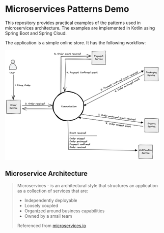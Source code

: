 # Microservices Patterns Demo

This repository provides practical examples of the patterns used in microservices architecture. The examples are implemented in Kotlin using Spring Boot and Spring Cloud.

The application is a simple online store. It has the following workflow:

![workflow](images/workflow.png)

## Microservice Architecture

> Microservices - is an architectural style that structures an application as a collection of services that are:
>
> - Independently deployable
> - Loosely coupled
> - Organized around business capabilities
> - Owned by a small team
>
> Referenced from [microservices.io](https://microservices.io/)
